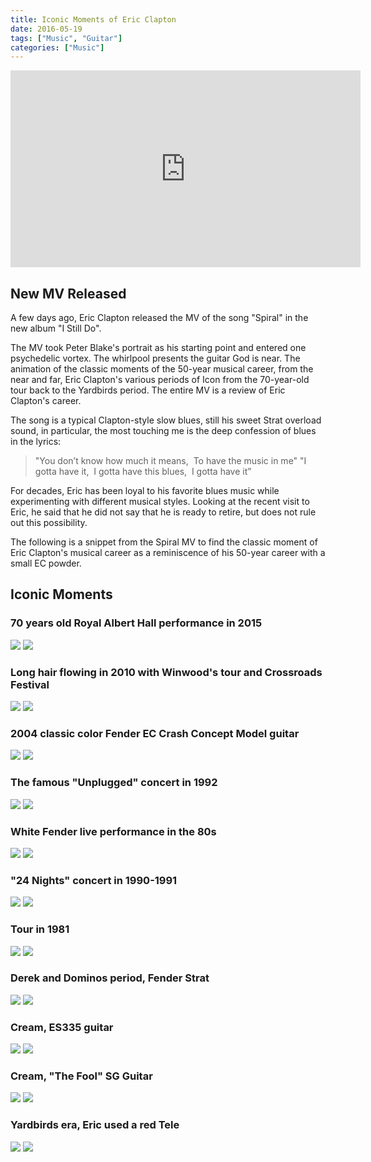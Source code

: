```yaml
---
title: Iconic Moments of Eric Clapton
date: 2016-05-19
tags: ["Music", "Guitar"]
categories: ["Music"]
---
```

<iframe width="560" height="315" src="https://www.youtube-nocookie.com/embed/-gKPuxV3MkY" frameborder="0" allow="accelerometer; autoplay; encrypted-media; gyroscope; picture-in-picture" allowfullscreen></iframe>

## New MV Released

A few days ago, Eric Clapton released the MV of the song "Spiral" in the new album "I Still Do".

The MV took Peter Blake's portrait as his starting point and entered one psychedelic vortex.
The whirlpool presents the guitar God is near.
The animation of the classic moments of the 50-year musical career, from the near and far, Eric Clapton's various periods of Icon from the 70-year-old tour back to the Yardbirds period.
The entire MV is a review of Eric Clapton's career.

The song is a typical Clapton-style slow blues, still his sweet Strat overload sound, in particular, the most touching me is the deep confession of blues in the lyrics:

>"You don’t know how much it means,
 To have the music in me"
"I gotta have it,
 I gotta have this blues,
 I gotta have it”

For decades, Eric has been loyal to his favorite blues music while experimenting with different musical styles. Looking at the recent visit to Eric, he said that he did not say that he is ready to retire, but does not rule out this possibility.

The following is a snippet from the Spiral MV to find the classic moment of Eric Clapton's musical career as a reminiscence of his 50-year career with a small EC powder.

## Iconic Moments

### 70 years old Royal Albert Hall performance in 2015
![](clapton_1a.jpg)
![](clapton_1b.jpg)

### Long hair flowing in 2010 with Winwood's tour and Crossroads Festival
![](clapton_2a.jpg)
![](clapton_2b.jpg)

### 2004 classic color Fender EC Crash Concept Model guitar
![](clapton_3a.jpg)
![](clapton_3b.jpg)

### The famous "Unplugged" concert in 1992
![](clapton_4a.jpg)
![](clapton_4b.jpg)

### White Fender live performance in the 80s
![](clapton_5a.jpg)
![](clapton_5b.jpg)

### "24 Nights" concert in 1990-1991
![](clapton_6a.jpg)
![](clapton_6b.jpg)

### Tour in 1981
![](clapton_7a.jpg)
![](clapton_7b.jpg)

### Derek and Dominos period, Fender Strat
![](clapton_8a.jpg)
![](clapton_8.jpg)

### Cream, ES335 guitar
![](clapton_9a.jpg)
![](clapton_9b.jpg)

### Cream, "The Fool" SG Guitar
![](clapton_10a.jpg)
![](clapton_10b.jpg)

### Yardbirds era, Eric used a red Tele
![](clapton_11a.jpg)
![](clapton_11b.jpg)
